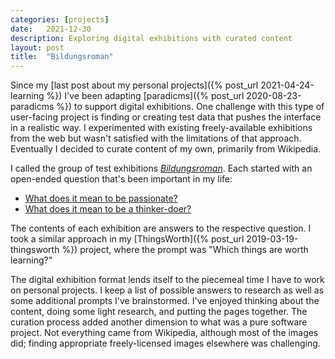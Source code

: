 ```yaml
---
categories: [projects]
date:   2021-12-30
description: Exploring digital exhibitions with curated content
layout: post
title:  "Bildungsroman"
---
```


Since my [last post about my personal projects]({% post_url 2021-04-24-learning %}) I've been adapting [paradicms]({% post_url 2020-08-23-paradicms %}) to support digital exhibitions. One challenge with this type of user-facing project is finding or creating test data that pushes the interface in a realistic way. I experimented with existing freely-available exhibitions from the web but wasn't satisfied with the limitations of that approach. Eventually I decided to curate content of my own, primarily from Wikipedia.

I called the group of test exhibitions [_Bildungsroman_](https://bildungsroman.minorgordon.net/). Each started with an open-ended question that's been important in my life:

* [What does it mean to be passionate?](https://passion.bildungsroman.minorgordon.net/)
* [What does it mean to be a thinker-doer?](https://thinker-doer.bildungsroman.minorgordon.net/)

The contents of each exhibition are answers to the respective question. I took a similar approach in my [ThingsWorth]({% post_url 2019-03-19-thingsworth %}) project, where the prompt was "Which things are worth learning?"

The digital exhibition format lends itself to the piecemeal time I have to work on personal projects. I keep a list of possible answers to research as well as some additional prompts I've brainstormed. I've enjoyed thinking about the content, doing some light research, and putting the pages together. The curation process added another dimension to what was a pure software project. Not everything came from Wikipedia, although most of the images did; finding appropriate freely-licensed images elsewhere was challenging.
